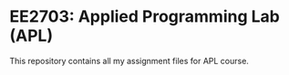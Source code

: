 # EE2703: Applied Programming Lab (APL)

This repository contains all my assignment files for APL course. 
